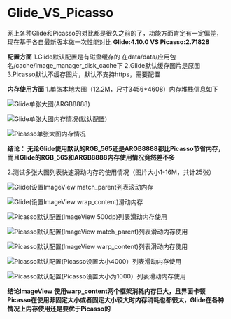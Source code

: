 # Glide_VS_Picasso
网上各种Glide和Picasso的对比都是很久之前的了，功能方面肯定有一定偏差，现在基于各自最新版本做一次性能对比
**Glide:4.10.0 VS Picasso:2.71828**

**配置方面**
1.Glide默认配置是有磁盘缓存的 在data/data/应用包名/cache/image_manager_disk_cache下
2.Glide默认缓存图片是原图
3.Picasso默认不缓存图片，默认不支持https，需要配置

**内存使用方面**
1.单张本地大图（12.2M，尺寸3456*4608）内存堆栈信息如下

![Glide单张大图(ARGB8888)](https://upload-images.jianshu.io/upload_images/14014812-1cacb52cd9b90abb.png?imageMogr2/auto-orient/strip%7CimageView2/2/w/1240)

![Glide单张大图内存情况(默认配置)](https://upload-images.jianshu.io/upload_images/14014812-e810d62828cc5de2.png?imageMogr2/auto-orient/strip%7CimageView2/2/w/1240)

![Picasso单张大图内存情况](https://upload-images.jianshu.io/upload_images/14014812-4bc991a5bf2009b0.png?imageMogr2/auto-orient/strip%7CimageView2/2/w/1240)


**结论：
无论Glide使用默认的RGB_565还是ARGB8888都比Picasso节省内存，而且Glide的RGB_565和ARGB8888内存使用情况竟然差不多**

2.测试多张大图列表快速滑动内存的使用情况（图片大小1-16M，共计25张）


![Glide(设置ImageView match_parent列表滚动内存](https://upload-images.jianshu.io/upload_images/14014812-a413fdeece04eb55.png?imageMogr2/auto-orient/strip%7CimageView2/2/w/1240)

![Glide(设置ImageView wrap_content)滑动内存](https://upload-images.jianshu.io/upload_images/14014812-01722193b098ff68.png?imageMogr2/auto-orient/strip%7CimageView2/2/w/1240)

![Picasso默认配置(ImageView 500dp)列表滑动内存使用](https://upload-images.jianshu.io/upload_images/14014812-ea39c177d1d31f13.png?imageMogr2/auto-orient/strip%7CimageView2/2/w/1240)

![Picasso默认配置(ImageView match_parent)列表滑动内存使用](https://upload-images.jianshu.io/upload_images/14014812-53b27b51214da85b.png?imageMogr2/auto-orient/strip%7CimageView2/2/w/1240)

![Picasso默认配置(ImageView warp_content)列表滑动内存使用](https://upload-images.jianshu.io/upload_images/14014812-64addd81508cc9de.png?imageMogr2/auto-orient/strip%7CimageView2/2/w/1240)

![Picasso默认配置(Picasso设置大小4000）列表滑动内存使用](https://upload-images.jianshu.io/upload_images/14014812-6e7c7e7d82eacb97.png?imageMogr2/auto-orient/strip%7CimageView2/2/w/1240)

![Picasso默认配置(Picasso设置大小为1000）列表滑动内存使用](https://upload-images.jianshu.io/upload_images/14014812-7a702c4e82bb8c09.png?imageMogr2/auto-orient/strip%7CimageView2/2/w/1240)

**结论ImageView 使用warp_content两个框架消耗内存巨大，且界面卡顿
Picasso在使用非固定大小或者固定大小较大时内存消耗也都很大，Glide在各种情况上内存使用还是要优于Picasso的**
